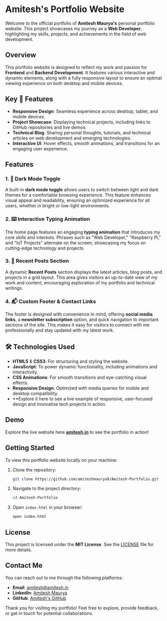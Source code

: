 # Amitesh's Portfolio Website

Welcome to the official portfolio of **Amitesh Maurya's** personal portfolio website. This project showcases my journey as a **Web Developer**, highlighting my skills, projects, and achievements in the field of web development.

## Overview

This portfolio website is designed to reflect my work and passion for **Frontend** and **Backend Development**. It features various interactive and dynamic elements, along with a fully responsive layout to ensure an optimal viewing experience on both desktop and mobile devices.

## Key 🚀 Features

- **Responsive Design**: Seamless experience across desktop, tablet, and mobile devices.
- **Project Showcase**: Displaying technical projects, including links to GitHub repositories and live demos.
- **Technical Blog**: Sharing personal thoughts, tutorials, and technical articles on web development and emerging technologies.
- **Interactive UI**: Hover effects, smooth animations, and transitions for an engaging user experience.

## Features

### 1. 🌙 **Dark Mode Toggle**
A built-in **dark mode toggle** allows users to switch between light and dark themes for a comfortable browsing experience. This feature enhances visual appeal and readability, ensuring an optimized experience for all users, whether in bright or low-light environments.

### 2. ⌨️ **Interactive Typing Animation**
The home page features an engaging **typing animation** that introduces my core skills and interests. Phrases such as "Web Developer," "Raspberry Pi," and "IoT Projects" alternate on the screen, showcasing my focus on cutting-edge technology and projects.

### 3. 📝 **Recent Posts Section**
A dynamic **Recent Posts** section displays the latest articles, blog posts, and projects in a grid layout. This area gives visitors an up-to-date view of my work and content, encouraging exploration of my portfolio and technical writings.

### 4. 📬 **Custom Footer & Contact Links**
The footer is designed with convenience in mind, offering **social media links**, a **newsletter subscription** option, and quick navigation to important sections of the site. This makes it easy for visitors to connect with me professionally and stay updated with my latest work.

## 🛠️ Technologies Used

- **HTML5** & **CSS3**: For structuring and styling the website.
- **JavaScript**: To power dynamic functionality, including animations and interactivity.
- **CSS Animations**: For smooth transitions and eye-catching visual effects.
- **Responsive Design**: Optimized with media queries for mobile and desktop compatibility.
- **Explore it here to see a live example of responsive, user-focused design and innovative tech projects in action.

## Demo
Explore the live website here [**amitesh.in**](https://www.amitesh.in/)
to see the portfolio in action!


## Getting Started

To view this portfolio website locally on your machine:
1. Clone the repository:

    ```bash
    git clone https://github.com/amiteshmaurya9/Amitesh-Portfolio.git
    ```

2. Navigate to the project directory:

    ```bash
    cd Amitesh-Portfolio
    ```

3. Open `index.html` in your browser:

    ```bash
    open index.html
    ```

## License

This project is licensed under the **MIT License**. See the [LICENSE](LICENSE) file for more details.

## Contact Me

You can reach out to me through the following platforms:

- **Email**: [amitesh@amitesh.in](mailto:amitesh@amitesh.in)
- **LinkedIn**: [Amitesh Maurya](https://www.linkedin.com/in/amitesh-maurya)
- **GitHub**: [Amitesh's GitHub](https://github.com/amiteshmaurya9)

Thank you for visiting my portfolio! Feel free to explore, provide feedback, or get in touch for potential collaborations.

